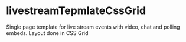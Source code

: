 # livestreamTepmlateCssGrid

Single page template for live stream events with video, chat and polling embeds.
Layout done in CSS Grid
